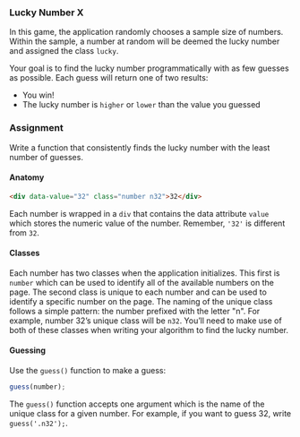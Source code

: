 ### Lucky Number X

In this game, the application randomly chooses a sample size of numbers. Within the sample, a number at random will be deemed the lucky number and assigned the class ```lucky```.

Your goal is to find the lucky number programmatically with as few guesses as possible. Each guess will return one of two results: 

- You win!
- The lucky number is ```higher``` or ```lower``` than the value you guessed

### Assignment

Write a function that consistently finds the lucky number with the least number of guesses.

#### Anatomy

```html
<div data-value="32" class="number n32">32</div>
```

Each number is wrapped in a ```div``` that contains the data attribute ```value``` which stores the numeric value of the number. Remember, ```'32'``` is different from ```32```.

#### Classes

Each number has two classes when the application initializes. This first is ```number``` which can be used to identify all of the available numbers on the page. The second class is unique to each number and can be used to identify a specific number on the page. The naming of the unique class follows a simple pattern: the number prefixed with the letter "n". For example, number 32&rsquo;s unique class will be ```n32```. You&rsquo;ll need to make use of both of these classes when writing your algorithm to find the lucky number.

#### Guessing

Use the ```guess()``` function to make a guess:

```javascript
guess(number);
```

The ```guess()``` function accepts one argument which is the name of the unique class for a given number. For example, if you want to guess 32, write ```guess('.n32');```.